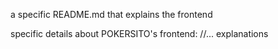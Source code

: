 a specific README.md that explains the frontend

 specific details about POKERSITO's frontend:
   //... explanations